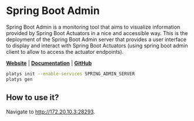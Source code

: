 # Spring Boot Admin

Spring Boot Admin is a monitoring tool that aims to visualize information provided by Spring Boot Actuators in a nice and accessible way. 
This is the deployment of the Spring Boot Admin server that provides a user interface to display and interact with Spring Boot Actuators (using spring boot admin client to allow to access the actuator endpoints).

**[Website](https://codecentric.github.io/spring-boot-admin/3.0.0-M8/)** | **[Documentation](https://codecentric.github.io/spring-boot-admin/3.0.0-M8/getting-started.html)** | **[GitHub](https://github.com/codecentric/spring-boot-admin)**

```bash
platys init --enable-services SPRING_ADMIN_SERVER
platys gen
```

## How to use it?

Navigate to <http://172.20.10.3:28293>.